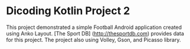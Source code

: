 # Dicoding Kotlin Project 2

This project demonstrated a simple Football Android application created using Anko Layout. [The Sport DB] (http://thesportdb.com) provides data for this project. The project also using Volley, Gson, and Picasso library.

